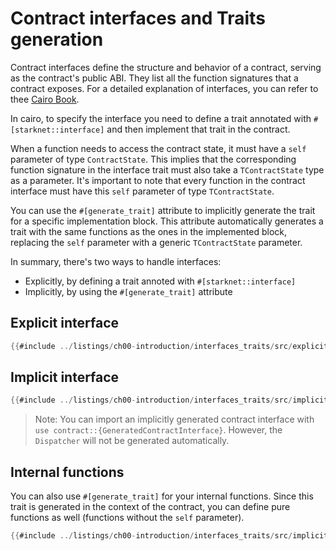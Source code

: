 # Contract interfaces and Traits generation

Contract interfaces define the structure and behavior of a contract, serving as the contract's public ABI. They list all the function signatures that a contract exposes. For a detailed explanation of interfaces, you can refer to thee [Cairo Book](https://book.cairo-lang.org/ch99-01-02-a-simple-contract.html).

In cairo, to specify the interface you need to define a trait annotated with `#[starknet::interface]` and then implement that trait in the contract.

When a function needs to access the contract state, it must have a `self` parameter of type `ContractState`. This implies that the corresponding function signature in the interface trait must also take a `TContractState` type as a parameter. It's important to note that every function in the contract interface must have this `self` parameter of type `TContractState`.

You can use the `#[generate_trait]` attribute to implicitly generate the trait for a specific implementation block. This attribute automatically generates a trait with the same functions as the ones in the implemented block, replacing the `self` parameter with a generic `TContractState` parameter.

In summary, there's two ways to handle interfaces:

- Explicitly, by defining a trait annoted with `#[starknet::interface]`
- Implicitly, by using the `#[generate_trait]` attribute

## Explicit interface

```rust
{{#include ../listings/ch00-introduction/interfaces_traits/src/explicit.cairo:code}}
```

## Implicit interface

```rust
{{#include ../listings/ch00-introduction/interfaces_traits/src/implicit.cairo:code}}
```

> Note: You can import an implicitly generated contract interface with `use contract::{GeneratedContractInterface}`. However, the `Dispatcher` will not be generated automatically.

## Internal functions

You can also use `#[generate_trait]` for your internal functions.
Since this trait is generated in the context of the contract, you can define pure functions as well (functions without the `self` parameter).

```rust
{{#include ../listings/ch00-introduction/interfaces_traits/src/implicit_internal.cairo:code}}
```
